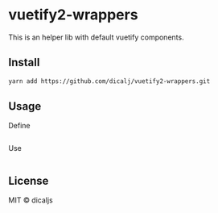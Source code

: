 # vuetify2-wrappers

This is an helper lib with default vuetify components.

## Install

```bash
yarn add https://github.com/dicalj/vuetify2-wrappers.git
```

## Usage

Define
```javascript
```

Use
```javascript
```

## License

MIT © dicaljs